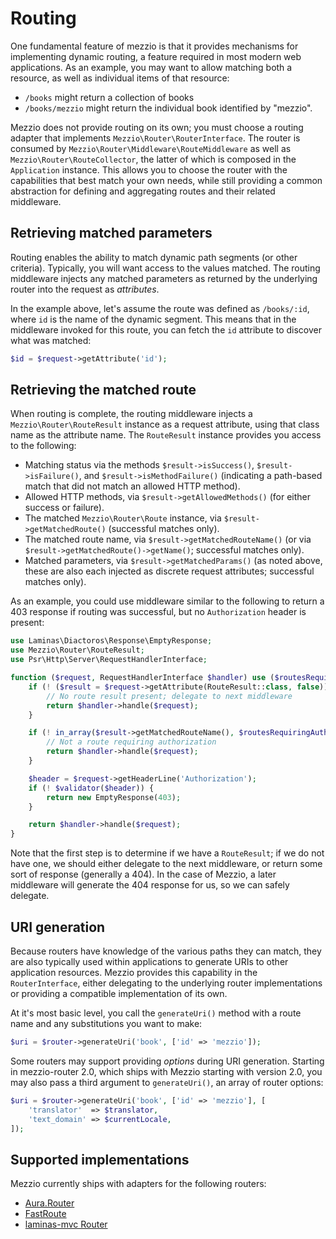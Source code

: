 # Routing

One fundamental feature of mezzio is that it provides mechanisms for
implementing dynamic routing, a feature required in most modern web
applications. As an example, you may want to allow matching both a resource, as
well as individual items of that resource:

- `/books` might return a collection of books
- `/books/mezzio` might return the individual book identified by
  "mezzio".

Mezzio does not provide routing on its own; you must choose a routing
adapter that implements `Mezzio\Router\RouterInterface`. The router is
consumed by `Mezzio\Router\Middleware\RouteMiddleware` as well as
`Mezzio\Router\RouteCollector`, the latter of which is composed in the
`Application` instance. This allows you to choose the router with the
capabilities that best match your own needs, while still providing a common
abstraction for defining and aggregating routes and their related middleware.

## Retrieving matched parameters

Routing enables the ability to match dynamic path segments (or other
criteria). Typically, you will want access to the values matched. The routing
middleware injects any matched parameters as returned by the underlying router
into the request as *attributes*.

In the example above, let's assume the route was defined as `/books/:id`, where
`id` is the name of the dynamic segment. This means that in the middleware
invoked for this route, you can fetch the `id` attribute to discover what was
matched:

```php
$id = $request->getAttribute('id');
```

## Retrieving the matched route

When routing is complete, the routing middleware injects a
`Mezzio\Router\RouteResult` instance as a request attribute, using that
class name as the attribute name. The `RouteResult` instance provides you access
to the following:

- Matching status via the methods `$result->isSuccess()`,
  `$result->isFailure()`, and `$result->isMethodFailure()` (indicating a
  path-based match that did not match an allowed HTTP method).
- Allowed HTTP methods, via `$result->getAllowedMethods()` (for either success
  or failure).
- The matched `Mezzio\Router\Route` instance, via
  `$result->getMatchedRoute()` (successful matches only).
- The matched route name, via `$result->getMatchedRouteName()` (or via
  `$result->getMatchedRoute()->getName()`; successful matches only).
- Matched parameters, via `$result->getMatchedParams()` (as noted above, these
  are also each injected as discrete request attributes; successful matches only).

As an example, you could use middleware similar to the following to return a 403
response if routing was successful, but no `Authorization` header is present:

```php
use Laminas\Diactoros\Response\EmptyResponse;
use Mezzio\Router\RouteResult;
use Psr\Http\Server\RequestHandlerInterface;

function ($request, RequestHandlerInterface $handler) use ($routesRequiringAuthorization, $validator) {
    if (! ($result = $request->getAttribute(RouteResult::class, false))) {
        // No route result present; delegate to next middleware
        return $handler->handle($request);
    }

    if (! in_array($result->getMatchedRouteName(), $routesRequiringAuthorization, true)) {
        // Not a route requiring authorization
        return $handler->handle($request);
    }

    $header = $request->getHeaderLine('Authorization');
    if (! $validator($header)) {
        return new EmptyResponse(403);
    }

    return $handler->handle($request);
}
```

Note that the first step is to determine if we have a `RouteResult`; if we do
not have one, we should either delegate to the next middleware, or return some
sort of response (generally a 404). In the case of Mezzio, a later
middleware will generate the 404 response for us, so we can safely delegate.

## URI generation

Because routers have knowledge of the various paths they can match, they are
also typically used within applications to generate URIs to other application
resources. Mezzio provides this capability in the `RouterInterface`,
either delegating to the underlying router implementations or providing a
compatible implementation of its own.

At it's most basic level, you call the `generateUri()` method with a route name
and any substitutions you want to make:

```php
$uri = $router->generateUri('book', ['id' => 'mezzio']);
```

Some routers may support providing _options_ during URI generation. Starting in
mezzio-router 2.0, which ships with Mezzio starting with version
2.0, you may also pass a third argument to `generateUri()`, an array of router
options:

```php
$uri = $router->generateUri('book', ['id' => 'mezzio'], [
    'translator'  => $translator,
    'text_domain' => $currentLocale,
]);
```

## Supported implementations

Mezzio currently ships with adapters for the following routers:

- [Aura.Router](aura.md)
- [FastRoute](fast-route.md)
- [laminas-mvc Router](laminas-router.md)
